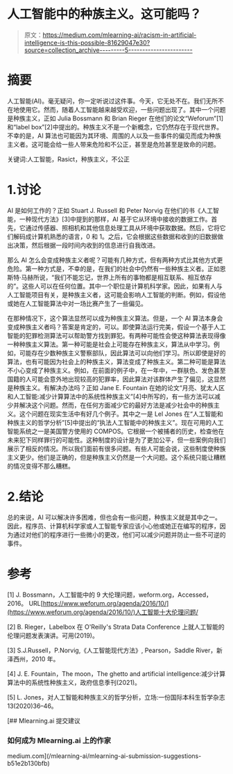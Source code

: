 # 人工智能中的种族主义。这可能吗？

> 原文：<https://medium.com/mlearning-ai/racism-in-artificial-intelligence-is-this-possible-81629047e30?source=collection_archive---------5----------------------->

# 摘要

人工智能(AI)。毫无疑问，你一定听说过这件事。今天，它无处不在。我们无所不在地使用它。然而，随着人工智能越来越受欢迎，一些问题出现了。其中一个问题是种族主义，正如 Julia Bossmann 和 Brian Rieger 在他们的论文“Weforum”[1]和“label box”[2]中提出的。种族主义不是一个新概念，它仍然存在于现代世界。不幸的是，AI 算法也可能因为其环境、周围的人以及一些事件的偏见而成为种族主义者。这可能会给一些人带来危险和不公正，甚至是危险甚至是致命的问题。

关键词:人工智能，Rasict，种族主义，不公正

# 1.讨论

AI 是如何工作的？正如 Stuart J. Russell 和 Peter Norvig 在他们的书《人工智能，一种现代方法》[3]中提到的那样，AI 基于它从环境中接收的数据工作。首先，它通过传感器、照相机和其他信息处理工具从环境中获取数据。然后，它将它们解码成计算机熟悉的语言，0 和 1。之后，它会根据这些数据和收到的旧数据做出决策，然后根据一段时间内收到的信息进行自我改进。

那么 AI 怎么会变成种族主义者呢？可能有几种方式，但有两种方式比其他方式更危险。第一种方式是，不幸的是，在我们的社会中仍然有一些种族主义者。正如恩斯特·马赫所说，“我们不能忘记，世界上所有的事物都是相互联系、相互依存的”。这些人可以在任何位置。其中一个职位是计算机科学家。因此，如果有人与人工智能项目有关，是种族主义者，这可能会影响人工智能的判断。例如，假设他或她在人工智能算法中对一场比赛产生了一些偏见。

在那种情况下，这个算法显然可以成为种族主义算法。但是，一个 AI 算法本身会变成种族主义者吗？答案是肯定的，可以。即使算法运行完美，假设一个基于人工智能的犯罪检测算法可以帮助警方找到罪犯。有两种可能性会使这种算法表现得像一种种族主义算法。第一种可能是社会上可能存在种族主义，算法从中学习。例如，可能存在少数种族主义警察部队，因此算法可以向他们学习。所以即使是好的算法，也有可能因为社会上的种族主义，算法变成了种族主义。第二种可能是算法不小心变成了种族主义。例如，在前面的例子中，在一年中，一群肤色、发色甚至国籍的人可能会意外地出现较高的犯罪率，因此算法对该群体产生了偏见，这显然是种族主义。有解决办法吗？正如 Jane E. Fountain 在她的论文“月亮、犹太人区和人工智能:减少计算算法中的系统性种族主义”[4]中所写的，有一些方法可以减少并解决这个问题。然而，在任何方面减少它的最好方法是减少社会中的种族主义。这个问题在现实生活中有好几个例子。其中之一是 Lel Jones 在“人工智能和种族主义的哲学分析”[5]中提出的“执法人工智能中的种族主义”。现在可用的人工智能系统之一是美国警方使用的 COMPOS。它根据一个被捕者的历史，检查他在未来犯下同样罪行的可能性。这种制度的设计是为了更加公平，但一些案例向我们展示了相反的情况。所以我们面前有很多问题。有些人可能会说，这些制度使种族主义更少。他们是正确的，但是种族主义仍然是一个大问题。这个系统只能让糟糕的情况变得不那么糟糕。

# 2.结论

总的来说，AI 可以解决许多困难，但也会有一些问题，种族主义就是其中之一。因此，程序员、计算机科学家或人工智能专家应该小心他或她正在编写的程序，因为通过对他们的程序进行一些微小的更改，他们可以减少问题并防止一些不可逆的事件。

# 参考

[1] J. Bossmann，人工智能中的 9 大伦理问题，weform.org，Accessed，2016。
URL[https://www.weforum.org/agenda/2016/10/](https://www.weforum.org/agenda/2016/10/)人工智能十大伦理问题/

[2] B. Rieger，Labelbox 在 O'Reilly's Strata Data Conference 上就人工智能的伦理问题发表演讲。可用(2019)。

[3] S.J.Russell，P.Norvig,《人工智能现代方法》, Pearson，Saddle River，新泽西州，2010 年。

[4] J. E. Fountain，The moon，The ghetto and artificial intelligence:减少计算算法中的系统性种族主义，政府信息季刊(2021)。

[5] L. Jones，对人工智能和种族主义的哲学分析，立场:一份国际本科生哲学杂志 13(2020)36–46。

[](/mlearning-ai/mlearning-ai-submission-suggestions-b51e2b130bfb) [## Mlearning.ai 提交建议

### 如何成为 Mlearning.ai 上的作家

medium.com](/mlearning-ai/mlearning-ai-submission-suggestions-b51e2b130bfb)